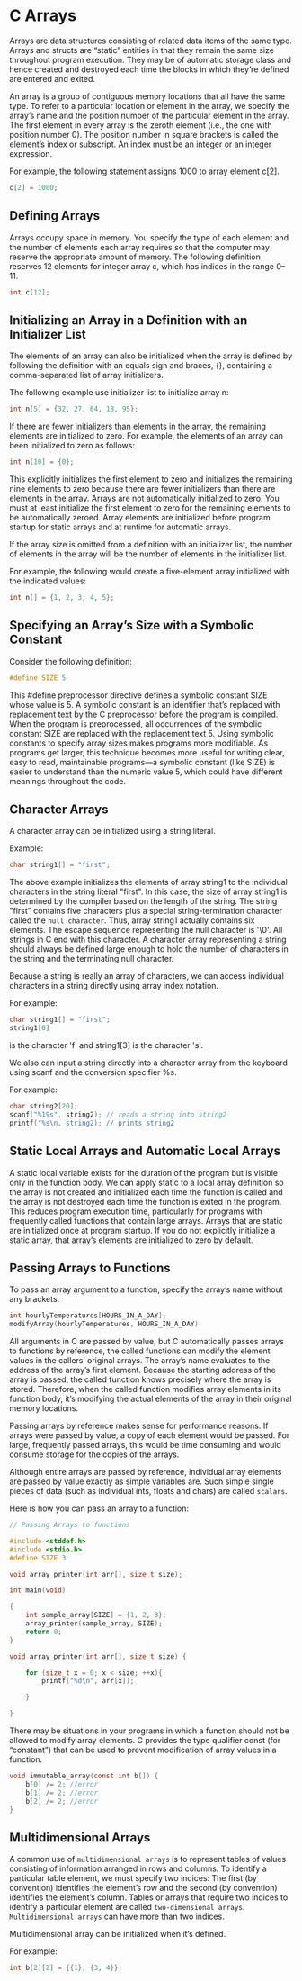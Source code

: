# C Arrays

Arrays are data structures consisting of related data items of the same type. Arrays and structs are “static” entities in that they remain the same size throughout program execution. They may be of automatic storage class and hence created and destroyed each time the blocks in which they’re defined are entered and exited.

An array is a group of contiguous memory locations that all have the same type. To refer to a particular location or element in the array, we specify the array’s name and the position number of the particular element in the array. The first element in every array is the zeroth element (i.e., the one with position number 0).  The position number in square brackets is called the element’s index or subscript. An
index must be an integer or an integer expression. 

For example, the following statement assigns 1000 to array element c[2].

```c
c[2] = 1000;
```

## Defining Arrays

Arrays occupy space in memory. You specify the type of each element and the number of elements each array requires so that the computer may reserve the appropriate amount of memory. The following definition reserves 12 elements for integer array c, which has indices in the range 0–11.

```c
int c[12];
```

## Initializing an Array in a Definition with an Initializer List

The elements of an array can also be initialized when the array is defined by following the definition with an equals sign and braces, {}, containing a comma-separated list of array initializers.

The following example use initializer list to initialize array n:

```c
int n[5] = {32, 27, 64, 18, 95};
```

If there are fewer initializers than elements in the array, the remaining elements are initialized to zero. For example, the elements of an array can been initialized to zero as follows:

```c
int n[10] = {0};
```

This explicitly initializes the first element to zero and initializes the remaining nine elements to zero because there are fewer initializers than there are elements in the array. Arrays are not automatically initialized to zero. You must at least initialize the first element to zero for the remaining elements to be automatically zeroed. Array elements are initialized before program startup for static arrays and at runtime for automatic arrays.

If the array size is omitted from a definition with an initializer list, the number of elements in the array will be the number of elements in the initializer list. 

For example, the following would create a five-element array initialized with the indicated values:

```c
int n[] = {1, 2, 3, 4, 5};
```

## Specifying an Array’s Size with a Symbolic Constant

Consider the following definition:

```c
#define SIZE 5
```

This #define preprocessor directive defines a symbolic constant SIZE whose value is 5. A symbolic constant is an identifier that’s replaced with replacement text by the C preprocessor before the program is compiled. When the program is preprocessed, all occurrences of the symbolic constant SIZE are replaced with the replacement text 5. Using symbolic constants to specify array sizes makes programs more modifiable. As programs get larger, this technique becomes more useful for writing clear, easy to read, maintainable programs—a symbolic constant (like SIZE) is easier to understand than the numeric value 5, which could have different meanings throughout the code.

## Character Arrays

A character array can be initialized using a string literal.

Example:

```c
char string1[] = "first";
```

The above example initializes the elements of array string1 to the individual characters in the string literal "first". In this case, the size of array string1 is determined by the compiler based on the length of the string. The string "first" contains five characters plus a special string-termination character called the `null character`. Thus, array string1 actually contains six elements. The escape sequence representing the null character is '\0'. All strings in C end with this character. A character array representing a string should always be defined large enough to hold the number of characters in the string and the terminating null character.

Because a string is really an array of characters, we can access individual characters in a string directly using array index notation. 

For example: 

```c
char string1[] = "first";
string1[0]
```
is the character 'f' and string1[3] is the character 's'.

We also can input a string directly into a character array from the keyboard using scanf and the conversion specifier %s. 

For example:

```c
char string2[20];
scanf("%19s", string2); // reads a string into string2
printf("%s\n, string2); // prints string2
```


## Static Local Arrays and Automatic Local Arrays

A static local variable exists for the duration of the program but is visible only in the function body. We can apply static to a local array definition so the array is not created and initialized each time the function is called and the array is not destroyed each time the function is exited in the program. This reduces program execution time, particularly for programs with frequently called functions that contain large arrays. Arrays that are static are initialized once at program startup. If you do not explicitly initialize a static array, that array’s elements are initialized to zero by default.

## Passing Arrays to Functions

To pass an array argument to a function, specify the array’s name without any brackets.

```c
int hourlyTemperatures[HOURS_IN_A_DAY];
modifyArray(hourlyTemperatures, HOURS_IN_A_DAY)
```
All arguments in C are passed by value, but C automatically passes arrays to functions by reference, the called functions can modify the element values in the callers’ original arrays. The array’s name evaluates to the address of the array’s first element. Because the starting address of the array is passed, the called function knows precisely where the array is stored. Therefore, when the called function modifies array elements in its function body, it’s modifying the actual elements of the array in their original memory locations.

Passing arrays by reference makes sense for performance reasons. If arrays were passed by value, a copy of each element would be passed. For large, frequently passed arrays, this would be time consuming and would consume storage for the copies of the arrays.

Although entire arrays are passed by reference, individual array elements are passed by value exactly as simple variables are. Such simple single pieces of data (such as individual ints, floats and chars) are called `scalars`.

Here is how you can pass an array to a function:

```c
// Passing Arrays to functions

#include <stddef.h>
#include <stdio.h>
#define SIZE 3

void array_printer(int arr[], size_t size);

int main(void)

{
	int sample_array[SIZE] = {1, 2, 3}; 
	array_printer(sample_array, SIZE);
	return 0;
}

void array_printer(int arr[], size_t size) {

	for (size_t x = 0; x < size; ++x){
		printf("%d\n", arr[x]);

	}

}

```
There may be situations in your programs in which a function should not be allowed
to modify array elements. C provides the type qualifier const (for “constant”) that can be used to prevent modification of array values in a function.

```c
void immutable_array(const int b[]) {
	b[0] /= 2; //error
	b[1] /= 2; //error
	b[2] /= 2; //error
} 
```

## Multidimensional Arrays

A common use of `multidimensional arrays` is to represent tables of values consisting of information arranged in rows and columns. To identify a particular table element, we must specify two indices: The first (by convention) identifies the element’s row and the second (by convention) identifies the element’s column. Tables or arrays that require two indices to identify a particular element are called `two-dimensional arrays`. `Multidimensional arrays` can have more than two indices.

Multidimensional array can be initialized when it’s defined. 

For example:

```c
int b[2][2] = {{1}, {3, 4}};
```
